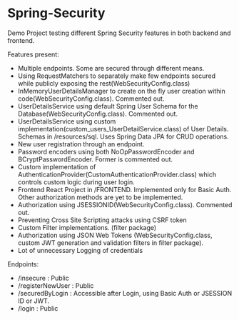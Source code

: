 # Spring-Security
Demo Project testing different Spring Security features in both backend and frontend.

Features present:

- Multiple endpoints. Some are secured through different means.
- Using RequestMatchers to separately make few endpoints secured while publicly exposing the rest(WebSecurityConfig.class)
- InMemoryUserDetailsManager to create on the fly user creation within code(WebSecurityConfig.class). Commented out.
- UserDetailsService using default Spring User Schema for the Database(WebSecurityConfig.class). Commented out.
- UserDetailsService using custom implementation(custom_users_UserDetailService.class) of User Details. Schemas in /resources/sql. Uses Spring Data JPA for CRUD operations.
- New user registration through an endpoint.
- Password encoders using both NoOpPasswordEncoder and BCryptPasswordEncoder. Former is commented out.
- Custom implementation of AuthenticationProvider(CustomAuthenticationProvider.class) which controls custom logic during user login.
- Frontend React Project in /FRONTEND. Implemented only for Basic Auth. Other authorization methods are yet to be implemented.
- Authorization using JSESSIONID(WebSecurityConfig.class). Commented out.
- Preventing Cross Site Scripting attacks using CSRF token
- Custom Filter implementations. (filter package)
- Authorization using JSON Web Tokens (WebSecurityConfig.class, custom JWT generation and validation filters in filter package).
- Lot of unnecessary Logging of credentials

Endpoints:

- /insecure : Public
- /registerNewUser : Public
- /securedByLogin : Accessible after Login, using Basic Auth or JSESSION ID or JWT.
- /login : Public

